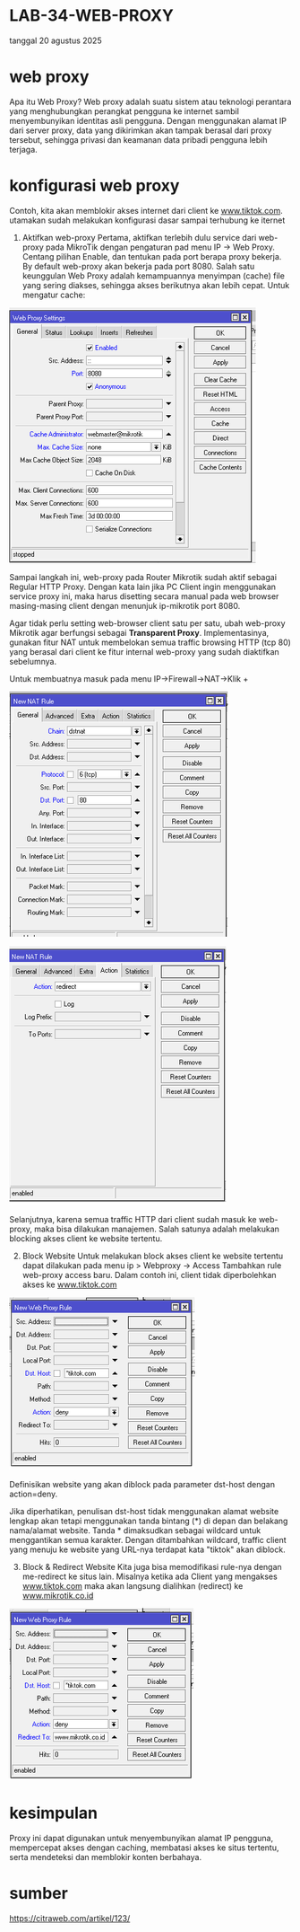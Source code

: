# LAB-34-WEB-PROXY
tanggal 20 agustus 2025

# web proxy
Apa itu Web Proxy? Web proxy adalah suatu sistem atau teknologi perantara yang menghubungkan perangkat pengguna ke internet sambil menyembunyikan identitas asli pengguna. Dengan menggunakan alamat IP dari server proxy, data yang dikirimkan akan tampak berasal dari proxy tersebut, sehingga privasi dan keamanan data pribadi pengguna lebih terjaga.

# konfigurasi web proxy
Contoh, kita akan memblokir akses internet dari client ke www.tiktok.com. utamakan sudah melakukan konfigurasi dasar sampai terhubung ke iternet

1. Aktifkan web-proxy
   Pertama, aktifkan terlebih dulu service dari web-proxy pada MikroTik dengan pengaturan pad menu IP -> Web Proxy.
  Centang pilihan Enable, dan tentukan pada port berapa proxy bekerja. By default web-proxy akan bekerja pada port 8080.
  Salah satu keunggulan Web Proxy adalah kemampuannya menyimpan (cache) file yang sering diakses, sehingga akses berikutnya akan lebih cepat. Untuk mengatur cache:

![m](t1.PNG)

  Sampai langkah ini, web-proxy pada Router Mikrotik sudah aktif sebagai Regular HTTP Proxy. Dengan kata lain jika PC Client ingin menggunakan service proxy ini, maka harus      disetting secara manual pada web browser masing-masing client dengan menunjuk ip-mikrotik port 8080.

  Agar tidak perlu setting web-browser client satu per satu, ubah web-proxy Mikrotik agar berfungsi sebagai **Transparent Proxy**. Implementasinya, gunakan fitur NAT untuk       membelokan semua traffic browsing HTTP (tcp 80) yang berasal dari client ke fitur internal web-proxy yang sudah diaktifkan sebelumnya.

  Untuk membuatnya masuk pada menu IP->Firewall->NAT->Klik + 

![m](t2.PNG)

![m](t3.PNG)

  Selanjutnya, karena semua traffic HTTP dari client sudah masuk ke web-proxy, maka bisa dilakukan manajemen. Salah satunya adalah melakukan blocking akses client ke             website tertentu.

2. Block Website
   Untuk melakukan block akses client ke website tertentu dapat dilakukan pada menu ip > Webproxy -> Access
   Tambahkan rule web-proxy access baru. Dalam contoh ini, client tidak diperbolehkan akses ke www.tiktok.com

![m](t4.PNG)

   Definisikan website yang akan diblock pada parameter dst-host dengan action=deny.

   Jika  diperhatikan, penulisan dst-host tidak menggunakan alamat website lengkap akan tetapi menggunakan tanda bintang (*) di depan dan belakang nama/alamat website. Tanda *    dimaksudkan sebagai wildcard untuk menggantikan semua karakter. Dengan ditambahkan wildcard, traffic client yang menuju ke website yang URL-nya terdapat kata "tiktok" akan     diblock.
   
3. Block & Redirect Website
   Kita juga bisa memodifikasi rule-nya dengan me-redirect ke situs lain. Misalnya ketika ada Client yang mengakses www.tiktok.com maka akan langsung dialihkan (redirect) ke      www.mikrotik.co.id

![m](t5.PNG)

# kesimpulan 
Proxy ini dapat digunakan untuk menyembunyikan alamat IP pengguna, mempercepat akses dengan caching, membatasi akses ke situs tertentu, serta mendeteksi dan memblokir konten berbahaya.
# sumber
https://citraweb.com/artikel/123/
